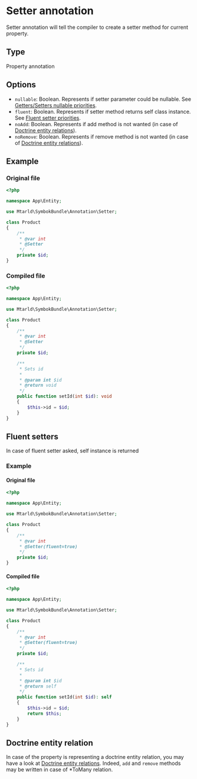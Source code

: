 # Setter annotation
Setter annotation will tell the compiler to create a setter method for current property.

## Type
Property annotation

## Options
- `nullable`: Boolean. Represents if setter parameter could be nullable. See [Getters/Setters nullable priorities](../priorities.md#getterssetters-nullable).
- `fluent`: Boolean. Represents if setter method returns self class instance. See [Fluent setter priorities](../priorities.md#fluent-setters).
- `noAdd`: Boolean. Represents if add method is not wanted (in case of [Doctrine entity relations](../doctrine.md#doctrine-entity-relations)).
- `noRemove`: Boolean. Represents if remove method is not wanted (in case of [Doctrine entity relations](../doctrine.md#doctrine-entity-relations)).

## Example
### Original file
```php
<?php

namespace App\Entity;

use Mtarld\SymbokBundle\Annotation\Setter;

class Product
{
    /**
     * @var int
     * @Setter
     */
    private $id;
}
```

### Compiled file
```php
<?php

namespace App\Entity;

use Mtarld\SymbokBundle\Annotation\Setter;

class Product
{
    /**
     * @var int
     * @Setter
     */
    private $id;

    /**
     * Sets id
     *
     * @param int $id
     * @return void
     */
    public function setId(int $id): void
    {
        $this->id = $id;
    }
}
```
## Fluent setters
In case of fluent setter asked, self instance is returned
### Example
#### Original file
```php
<?php

namespace App\Entity;

use Mtarld\SymbokBundle\Annotation\Setter;

class Product
{
    /**
     * @var int
     * @Setter(fluent=true)
     */
    private $id;
}
```

#### Compiled file
```php
<?php

namespace App\Entity;

use Mtarld\SymbokBundle\Annotation\Setter;

class Product
{
    /**
     * @var int
     * @Setter(fluent=true)
     */
    private $id;

    /**
     * Sets id
     *
     * @param int $id
     * @return self
     */
    public function setId(int $id): self
    {
        $this->id = $id;
        return $this;
    }
}
```

## Doctrine entity relation
In case of the property is representing a doctrine entity relation, you may have a look at [Doctrine entity relations](../doctrine.md).
Indeed, `add` and `remove` methods may be written in case of \*ToMany relation.


